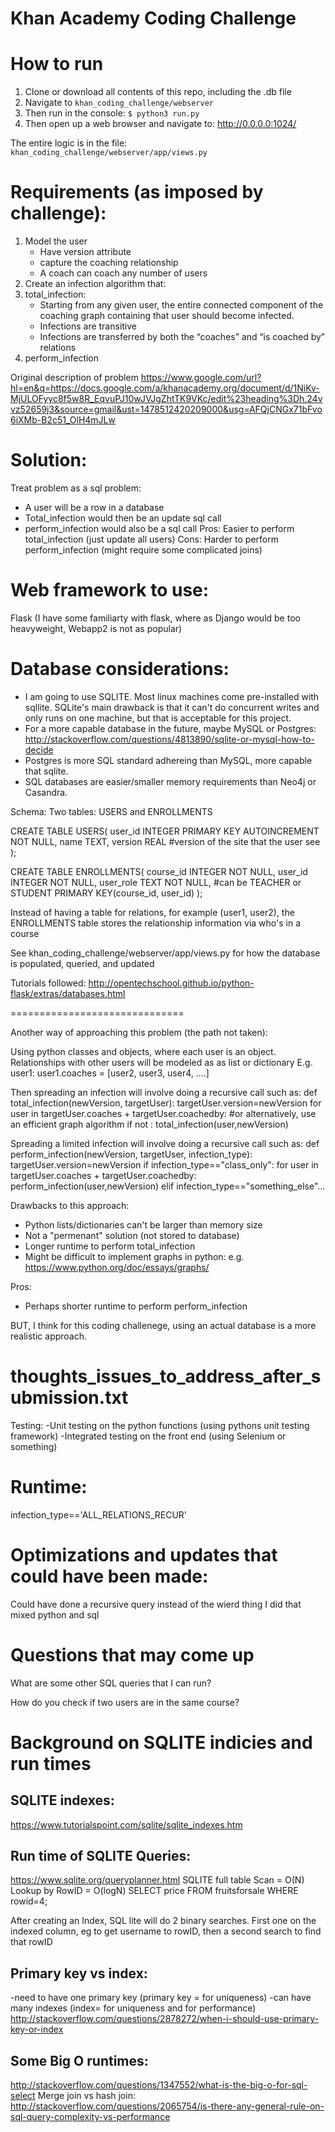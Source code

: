 # Khan Academy Coding Challenge


# How to run
1. Clone or download all contents of this repo, including the .db file
2. Navigate to ```khan_coding_challenge/webserver ```
3. Then run in the console: ``` $ python3 run.py ```
4. Then open up a web browser and navigate to: http://0.0.0.0:1024/

The entire logic is in the file: ```khan_coding_challenge/webserver/app/views.py```


# Requirements (as imposed by challenge):
1. Model the user 
	- Have version attribute
	- capture the coaching relationship
	- A coach can coach any number of users
2. Create an infection algorithm that:
 1. total_infection:
	- Starting from any given user, the entire connected component of the coaching graph containing that user should become infected.
 	- Infections are transitive
 	- Infections are transferred by both the “coaches” and “is coached by” relations
 2. perform_infection

Original description of problem
https://www.google.com/url?hl=en&q=https://docs.google.com/a/khanacademy.org/document/d/1NiKv-MjULOFyyc8f5w8R_EqvuPJ10wJVJgZhtTK9VKc/edit%23heading%3Dh.24vvz52659j3&source=gmail&ust=1478512420209000&usg=AFQjCNGx71bFvo6iXMb-B2c51_OlH4mJLw

# Solution:
Treat problem as a sql problem:
* A user will be a row in a database
* Total_infection would then be an update sql call
* perform_infection would also be a sql call
Pros:
Easier to perform total_infection (just update all users)
Cons:
Harder to perform perform_infection (might require some complicated joins)


# Web framework to use:
Flask (I have some familiarty with flask, where as Django would be too heavyweight, Webapp2 is not as popular)


# Database considerations:
* I am going to use SQLITE. Most linux machines come pre-installed with sqllite. SQLite's main drawback is that it can't do concurrent writes and only runs on one machine, but that is acceptable for this project.
* For a more capable database in the future, maybe MySQL or Postgres: http://stackoverflow.com/questions/4813890/sqlite-or-mysql-how-to-decide
* Postgres is more SQL standard adhereing than MySQL, more capable that sqlite.
* SQL databases are easier/smaller memory requirements than Neo4j or Casandra.

Schema:
Two tables: USERS and ENROLLMENTS

CREATE TABLE USERS(
   user_id INTEGER PRIMARY KEY AUTOINCREMENT NOT NULL,
   name TEXT,
   version REAL #version of the site that the user see
);

CREATE TABLE ENROLLMENTS(
   course_id INTEGER NOT NULL,
   user_id INTEGER NOT NULL,
   user_role TEXT NOT NULL, #can be TEACHER or STUDENT
   PRIMARY KEY(course_id, user_id)
);

Instead of having a table for relations, for example (user1, user2), the ENROLLMENTS table stores the relationship information via who's in a course

See khan_coding_challenge/webserver/app/views.py for how the database is populated, queried, and updated

Tutorials followed:
http://opentechschool.github.io/python-flask/extras/databases.html


==============================

Another way of approaching this problem (the path not taken):

Using python classes and objects, where each user is an object. 
Relationships with other users will be modeled as as list or dictionary
E.g.
user1:
user1.coaches = [user2, user3, user4, ....]

Then spreading an infection will involve doing a recursive call such as:
def total_infection(newVersion, targetUser):
	targetUser.version=newVersion
	for user in targetUser.coaches + targetUser.coachedby: #or alternatively, use an efficient graph algorithm
		if not <something that detects cycle looping>:
			total_infection(user,newVersion)

Spreading a limited infection will involve doing a recursive call such as:
def perform_infection(newVersion, targetUser, infection_type):
	targetUser.version=newVersion
	if infection_type=="class_only":
		for user in targetUser.coaches + targetUser.coachedby:
				perform_infection(user,newVersion)
	elif infection_type=="something_else"...

Drawbacks to this approach:
* Python lists/dictionaries can't be larger than memory size
* Not a "permenant" solution (not stored to database)
* Longer runtime to perform total_infection
* Might be difficult to implement graphs in python: e.g. https://www.python.org/doc/essays/graphs/

Pros:
* Perhaps shorter runtime to perform perform_infection

BUT, I think for this coding challenege, using an actual database is a more realistic approach.







# thoughts_issues_to_address_after_submission.txt

Testing:
-Unit testing on the python functions (using pythons unit testing framework)
-Integrated testing on the front end (using Selenium or something)



# Runtime:
infection_type=='ALL_RELATIONS_RECUR'


# Optimizations and updates that could have been made:
Could have done a recursive query instead of the wierd thing I did that mixed python and sql

# Questions that may come up
What are some other SQL queries that I can run?


How do you check if two users are in the same course?


# Background on SQLITE indicies and run times
## SQLITE indexes:
https://www.tutorialspoint.com/sqlite/sqlite_indexes.htm

## Run time of SQLITE Queries:
https://www.sqlite.org/queryplanner.html
SQLITE full table Scan = O(N)
Lookup by RowID = O(logN)
SELECT price FROM fruitsforsale WHERE rowid=4;

After creating an Index, SQL lite will do 2 binary searches.
First one on the indexed column, eg to get username to rowID,
then a second search to find that rowID

## Primary key vs index:
-need to have one primary key (primary key = for uniqueness)
-can have many indexes (index= for uniqueness and for performance)
http://stackoverflow.com/questions/2878272/when-i-should-use-primary-key-or-index


## Some Big O runtimes:
http://stackoverflow.com/questions/1347552/what-is-the-big-o-for-sql-select
Merge join vs hash join:
http://stackoverflow.com/questions/2065754/is-there-any-general-rule-on-sql-query-complexity-vs-performance

